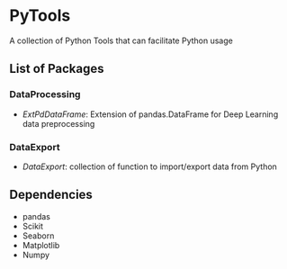 # PyTools

A collection of Python Tools that can facilitate Python usage

## List of Packages 
### DataProcessing
  + *ExtPdDataFrame*: Extension of pandas.DataFrame for Deep Learning data preprocessing
### DataExport
  + *DataExport*: collection of function to import/export data from Python

## Dependencies
  + pandas
  + Scikit
  + Seaborn
  + Matplotlib
  + Numpy
  
